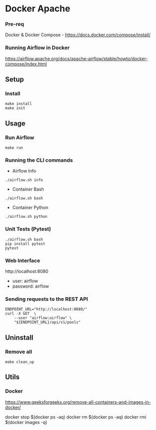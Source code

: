 # Docker Apache

### Pre-req

Docker & Docker Compose - https://docs.docker.com/compose/install/

### Running Airflow in Docker

https://airflow.apache.org/docs/apache-airflow/stable/howto/docker-compose/index.html

## Setup

### Install

```
make install
make init
```

## Usage

### Run Airflow

```
make run
```

### Running the CLI commands


- Airflow Info
```
./airflow.sh info
```

- Container Bash
```
./airflow.sh bash
```

- Container Python
```
./airflow.sh python
```

### Unit Tests (Pytest)

```
./airflow.sh bash
pip install pytest
pytest
```

### Web Interface

http://localhost:8080

* user: airflow 
* password: airflow

###  Sending requests to the REST API

```
ENDPOINT_URL="http://localhost:8080/"
curl -X GET  \
    --user "airflow:airflow" \
    "${ENDPOINT_URL}/api/v1/pools"
```    

## Uninstall

### Remove all

```
make clean_up
```

## Utils

### Docker

https://www.geeksforgeeks.org/remove-all-containers-and-images-in-docker/

docker stop $(docker ps -aq)
docker rm $(docker ps -aq)
docker rmi $(docker images -q)
